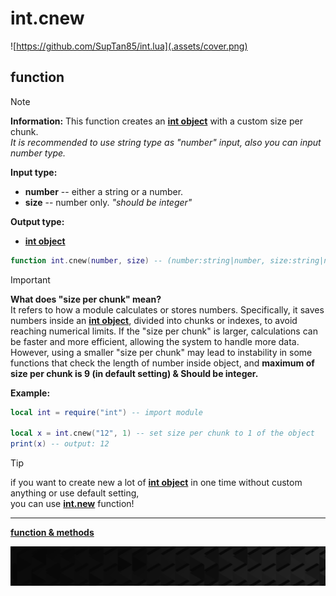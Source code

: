 # int.cnew

![https://github.com/SupTan85/int.lua](.assets/cover.png)

## function

> [!NOTE]
**Information:** This function creates an [**int object**](type.intobj.md) with a custom size per chunk.\
*It is recommended to use string type as "number" input, also you can input number type.*

**Input type:**

- **number** -- either a string or a number.
- **size** -- number only. *"should be integer"*

**Output type:**

- [**int object**](type.intobj.md)

```lua
function int.cnew(number, size) -- (number:string|number, size:string|number) For setting a size per chunk. **CHUNK SIZE SHOULD BE SAME WHEN CALCULATE**
```

> [!IMPORTANT]
**What does "size per chunk" mean?**\
It refers to how a module calculates or stores numbers. Specifically, it saves numbers inside an [**int object**](type.intobj.md), divided into chunks or indexes, to avoid reaching numerical limits. If the "size per chunk" is larger, calculations can be faster and more efficient, allowing the system to handle more data. However, using a smaller "size per chunk" may lead to instability in some functions that check the length of number inside object, and **maximum of size per chunk is 9 (in default setting) & Should be integer.**

**Example:**

```lua
local int = require("int") -- import module

local x = int.cnew("12", 1) -- set size per chunk to 1 of the object
print(x) -- output: 12
```

>[!TIP]
if you want to create new a lot of [**int object**](type.intobj.md) in one time without custom anything or use default setting,\
you can use [**int.new**](int.new.md) function!

---

[**function & methods**](../README.md#function--methods)

![end](.assets/bar.png)
